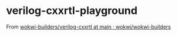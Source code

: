 verilog-cxxrtl-playground
=========================
From [wokwi-builders/verilog-cxxrtl at main · wokwi/wokwi-builders](https://github.com/wokwi/wokwi-builders/tree/main/verilog-cxxrtl)
